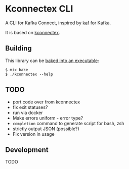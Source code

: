 # Kconnectex CLI

A CLI for Kafka Connect, inspired by [kaf](https://github.com/birdayz/kaf) for Kafka.

It is based on [kconnectex](https://github.com/jmks/kconnectex).

## Building

This library can be [baked into an executable](https://github.com/bake-bake-bake/bakeware):

```
$ mix bake
$ ./kconnectex --help
```

## TODO

* port code over from kconnectex
* fix exit statuses?
* run via docker
* Make errors uniform - error type?
* `completion` command to generate script for bash, zsh
* strictly output JSON (possible?)
* Fix version in usage

## Development

TODO

